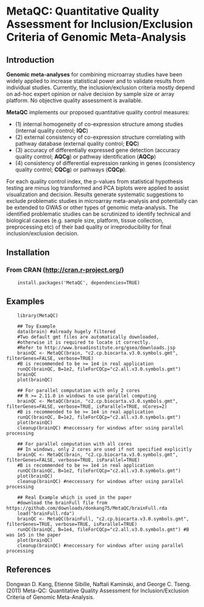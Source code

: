 MetaQC: Quantitative Quality Assessment for Inclusion/Exclusion Criteria of Genomic Meta-Analysis
============================================================================

Introduction
------------
__Genomic meta-analyses__ for combining microarray studies have been widely applied to increase statistical power and to validate results from individual studies. Currently, the inclusion/exclusion criteria mostly depend on ad-hoc expert opinion or naïve decision by sample size or array platform. No objective quality assessment is available. 

__MetaQC__ implements our proposed quantitative quality control measures: 

* (1) internal homogeneity of co-expression structure among studies (internal quality control; __IQC__)
* (2) external consistency of co-expression structure correlating with pathway database (external quality control; __EQC__)
* (3) accuracy of differentially expressed gene detection (accuracy quality control; __AQCg__) or pathway identification (__AQCp__)
* (4) consistency of differential expression ranking in genes (consistency quality control; __CQCg__) or pathways (__CQCp__). 

For each quality control index, the p-values from statistical hypothesis testing are minus log transformed and PCA biplots were applied to assist visualization and decision. Results generate systematic suggestions to exclude problematic studies in microarray meta-analysis and potentially can be extended to GWAS or other types of genomic meta-analysis. The identified problematic studies can be scrutinized to identify technical and biological causes (e.g. sample size, platform, tissue collection, preprocessing etc) of their bad quality or irreproducibility for final inclusion/exclusion decision.

Installation
--------------
### From CRAN (http://cran.r-project.org/)

        install.packages('MetaQC', dependencies=TRUE)

Examples
-------------
	    library(MetaQC)

	   	## Toy Example
	    data(brain) #already hugely filtered
	    #Two default gmt files are automatically downloaded, 
		#otherwise it is required to locate it correctly.
	    #Refer to http://www.broadinstitute.org/gsea/downloads.jsp
	    brainQC <- MetaQC(brain, "c2.cp.biocarta.v3.0.symbols.gmt", filterGenes=FALSE, verbose=TRUE)
		#B is recommended to be >= 1e4 in real application					
	  	runQC(brainQC, B=1e2, fileForCQCp="c2.all.v3.0.symbols.gmt") 
	    brainQC
		plot(brainQC)

	    ## For parallel computation with only 2 cores
		## R >= 2.11.0 in windows to use parallel computing
	    brainQC <- MetaQC(brain, "c2.cp.biocarta.v3.0.symbols.gmt", filterGenes=FALSE, verbose=TRUE, isParallel=TRUE, nCores=2)
	    #B is recommended to be >= 1e4 in real application
	  	runQC(brainQC, B=1e2, fileForCQCp="c2.all.v3.0.symbols.gmt") 
		plot(brainQC)
	    cleanup(brainQC) #neccessary for windows after using parallel processing

	    ## For parallel computation with all cores
		## In windows, only 2 cores are used if not specified explicitly
	    brainQC <- MetaQC(brain, "c2.cp.biocarta.v3.0.symbols.gmt", filterGenes=FALSE, verbose=TRUE, isParallel=TRUE)
		#B is recommended to be >= 1e4 in real application					
	  	runQC(brainQC, B=1e2, fileForCQCp="c2.all.v3.0.symbols.gmt") 
		plot(brainQC)
	    cleanup(brainQC) #neccessary for windows after using parallel processing

		## Real Example which is used in the paper
		#download the brainFull file from https://github.com/downloads/donkang75/MetaQC/brainFull.rda
		load("brainFull.rda")
	    brainQC <- MetaQC(brainFull, "c2.cp.biocarta.v3.0.symbols.gmt", filterGenes=TRUE, verbose=TRUE, isParallel=TRUE)
	  	runQC(brainQC, B=1e4, fileForCQCp="c2.all.v3.0.symbols.gmt") #B was 1e5 in the paper 
		plot(brainQC)
	    cleanup(brainQC) #neccessary for windows after using parallel processing

References
----------
Dongwan D. Kang, Etienne Sibille, Naftali Kaminski, and George C. Tseng. (2011) Meta-QC: Quantitative Quality Assessment for Inclusion/Exclusion Criteria of Genomic Meta-Analysis. 
